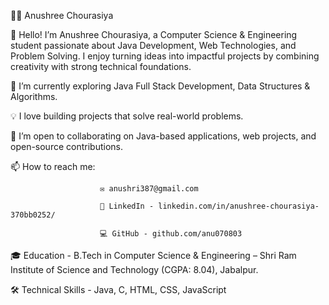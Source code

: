 👩‍💻 Anushree Chourasiya

👋 Hello! I’m Anushree Chourasiya, a Computer Science & Engineering student passionate about Java Development, Web Technologies, and Problem Solving. I enjoy turning ideas into impactful projects by combining creativity with strong technical foundations.

🌱 I’m currently exploring Java Full Stack Development, Data Structures & Algorithms.

💡 I love building projects that solve real-world problems.

🤝 I’m open to collaborating on Java-based applications, web projects, and open-source contributions.

📫 How to reach me:

                        ✉️ anushri387@gmail.com

                        🔗 LinkedIn - linkedin.com/in/anushree-chourasiya-370bb0252/

                        💻 GitHub - github.com/anu070803

🎓 Education -  B.Tech in Computer Science & Engineering – Shri Ram Institute of Science and Technology (CGPA: 8.04), Jabalpur.

🛠️ Technical Skills - Java, C, HTML, CSS, JavaScript 

